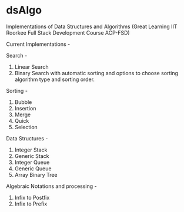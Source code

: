 # dsAlgo
Implementations of Data Structures and Algorithms (Great Learning IIT Roorkee Full Stack Development Course ACP-FSD)

Current Implementations -

Search -
1. Linear Search
2. Binary Search with automatic sorting and options to choose sorting algorithm type and sorting order.

Sorting -
1. Bubble
2. Insertion
3. Merge
4. Quick
5. Selection

Data Structures -
1. Integer Stack
2. Generic Stack
3. Integer Queue
4. Generic Queue
5. Array Binary Tree


Algebraic Notations and processing - 
1. Infix to Postfix
2. Infix to Prefix
